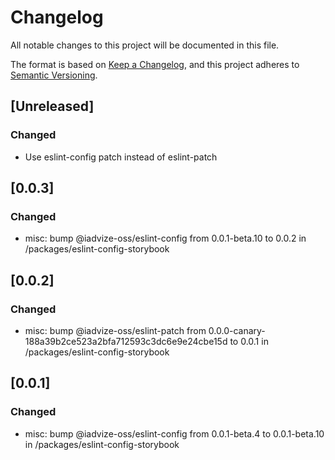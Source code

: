 # Changelog

All notable changes to this project will be documented in this file.

The format is based on [Keep a Changelog](https://keepachangelog.com/en/1.0.0/),
and this project adheres to [Semantic Versioning](https://semver.org/spec/v2.0.0.html).

## [Unreleased]

### Changed

-   Use eslint-config patch instead of eslint-patch

## [0.0.3]

### Changed

-   misc: bump @iadvize-oss/eslint-config from 0.0.1-beta.10 to 0.0.2 in /packages/eslint-config-storybook

## [0.0.2]

### Changed

-   misc: bump @iadvize-oss/eslint-patch from 0.0.0-canary-188a39b2ce523a2bfa712593c3dc6e9e24cbe15d to 0.0.1 in /packages/eslint-config-storybook

## [0.0.1]

### Changed

-   misc: bump @iadvize-oss/eslint-config from 0.0.1-beta.4 to 0.0.1-beta.10 in /packages/eslint-config-storybook
